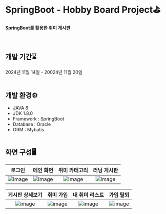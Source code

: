 # SpringBoot - Hobby Board Project⛳
<h4>SpringBoot를 활용한 취미 게시판</h4>
<br/>

## 개발 기간⌛
2024년 11월 14일 - 20024년 11월 20일
<br/><br/>

## 개발 환경⚙️
- JAVA 8
- JDK 1.8.0
- Framework : SpringBoot
- Database : Oracle
- ORM : Mybatis
<br/><br/>

## 화면 구성🖥️
|로그인|메인 화면|취미 카테고리|러닝 게시판|
|:------:|:---------:|:------------:|:-------------:|
|![image](https://github.com/user-attachments/assets/fe53447e-af67-42d3-baad-9fcde24ca596)|![image](https://github.com/user-attachments/assets/ebf7dd95-374e-4b4e-9cef-d06e134d9018)|![image](https://github.com/user-attachments/assets/af34c245-fdce-40be-93d9-b025686bb3fd)|![image](https://github.com/user-attachments/assets/4471fede-21a3-455e-9a6b-e4cfba87fdfc)

|게시판 상세보기|취미 가입|내 취미 리스트|가입 탈퇴|
|:------:|:---------:|:------------:|:-------------:|
|![image](https://github.com/user-attachments/assets/83b0c71e-7c2a-4e16-8ba7-335578f54c2d)|![image](https://github.com/user-attachments/assets/adcbd79a-ef5e-47cd-9166-fdf92793b3ed)|![image](https://github.com/user-attachments/assets/5899e93b-127b-4435-a032-41efb005c425)|![image](https://github.com/user-attachments/assets/5054d858-43e9-4bd7-86f9-367589e61b5b)|







